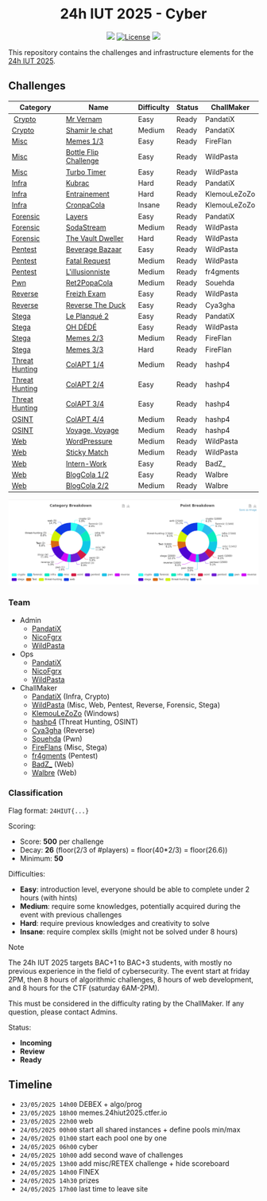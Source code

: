 <div align="center">
    <h1>24h IUT 2025 - Cyber</h1>
    <a href="https://discord.com/channels/1333366010232705097/1333366010753056831"><img src="https://img.shields.io/badge/discord-24hiut25-5865F2?style=for-the-badge&logo=discord"></a>
    <a href=""><img src="https://img.shields.io/github/license/ctfer-io/24hiut2025?style=for-the-badge" alt="License"></a>
    <a href="https://github.com/ctfer-io/24hiut2025/blob/main/LICENSE"><img src="https://img.shields.io/badge/license-apache--2.0-green?style=for-the-badge"></a>
</div>

This repository contains the challenges and infrastructure elements for the [24h IUT 2025](https://24hinfo.iut.fr/).

## Challenges

| Category                                    | Name                                                            | Difficulty | Status   | ChallMaker   |
|---------------------------------------------|-----------------------------------------------------------------|------------|----------|--------------|
| [Crypto](challenges/crypto)                 | [Mr Vernam](challenges/crypto/vernam/)                          | Easy       | Ready    | PandatiX     |
| [Crypto](challenges/crypto)                 | [Shamir le chat](challenges/crypto/shamir/)                     | Medium     | Ready    | PandatiX     |
| [Misc](challenges/misc)                     | [Memes 1/3](challenges/misc/memes_1/)                           | Easy       | Ready    | FireFlan     |
| [Misc](challenges/misc)                     | [Bottle Flip Challenge](challenges/misc/bottle-flip-challenge/) | Easy       | Ready    | WildPasta    |
| [Misc](challenges/misc)                     | [Turbo Timer](challenges/misc/turbo-timer/)                     | Easy       | Ready    | WildPasta    |
| [Infra](challenges/infra)                   | [Kubrac](challenges/infra/kubrac/)                              | Hard       | Ready    | PandatiX     |
| [Infra](challenges/infra)                   | [Entrainement](challenges/infra/entrainement/)                  | Hard       | Ready    | KlemouLeZoZo |
| [Infra](challenges/infra)                   | [CronpaCola](challenges/infra/cronpa-cola/)                     | Insane     | Ready    | KlemouLeZoZo |
| [Forensic](challenges/forensic)             | [Layers](challenges/forensic/layers/)                           | Easy       | Ready    | PandatiX     |
| [Forensic](challenges/forensic)             | [SodaStream](challenges/forensic/sodastream/)                   | Medium     | Ready    | WildPasta    |
| [Forensic](challenges/forensic)             | [The Vault Dweller](challenges/forensic/the-vault-dweller/)     | Hard       | Ready    | WildPasta    |
| [Pentest](challenges/pentest)               | [Beverage Bazaar](challenges/pentest/beverage-bazaar/)          | Easy       | Ready    | WildPasta    |
| [Pentest](challenges/pentest)               | [Fatal Request](challenges/pentest/fatal-request/)              | Medium     | Ready    | WildPasta    |
| [Pentest](challenges/pentest)               | [L'illusionniste](challenges/pentest/illusionniste/)            | Medium     | Ready    | fr4gments    |
| [Pwn](challenges/pwn)                       | [Ret2PopaCola](challenges/pwn/ret2popacola/)                    | Medium     | Ready    | Souehda      |
| [Reverse](challenges/reverse)               | [Freizh Exam](challenges/reverse/freizh-exam/)                  | Easy       | Ready    | WildPasta    |
| [Reverse](challenges/reverse)               | [Reverse The Duck](challenges/reverse/Reverse_The_Duck/)        | Easy       | Ready    | Cya3gha      |
| [Stega](challenges/stega)                   | [Le Planqué 2](challenges/stega/le-planque-2/)                  | Easy       | Ready    | PandatiX     |
| [Stega](challenges/stega)                   | [OH DÉDÉ](challenges/stega/oh-dede/)                            | Easy       | Ready    | WildPasta    |
| [Stega](challenges/stega)                   | [Memes 2/3](challenges/stega/memes_2/)                          | Medium     | Ready    | FireFlan     |
| [Stega](challenges/stega)                   | [Memes 3/3](challenges/stega/memes_3/)                          | Hard       | Ready    | FireFlan     | 
| [Threat Hunting](challenges/threat-hunting) | [ColAPT 1/4](challenges/threat-hunting/1_ColaAPT/)              | Medium     | Ready    | hashp4       |
| [Threat Hunting](challenges/threat-hunting) | [ColAPT 2/4](challenges/threat-hunting/2_ColAPT/)               | Easy       | Ready    | hashp4       |
| [Threat Hunting](challenges/threat-hunting) | [ColAPT 3/4](challenges/threat-hunting/3_ColAPT/)               | Easy       | Ready    | hashp4       |
| [OSINT](challenges/osint)                   | [ColAPT 4/4](challenges/osint/4_ColAPT/)                        | Medium     | Ready    | hashp4       |
| [OSINT](challenges/osint)                   | [Voyage, Voyage](challenges/osint/voyage-voyage/)               | Medium     | Ready    | hashp4       |
| [Web](challenges/web)                       | [WordPressure](challenges/web/wordpressure/)                    | Medium     | Ready    | WildPasta    |
| [Web](challenges/web)                       | [Sticky Match](challenges/web/sticky-match/)                    | Medium     | Ready    | WildPasta    |
| [Web](challenges/web)                       | [Intern-Work](challenges/web/Intern-Work/)                      | Easy       | Ready    | BadZ_        |
| [Web](challenges/web)                       | [BlogCola 1/2](challenges/web/blog_cola_1_2/)                   | Easy       | Ready    | Walbre       |
| [Web](challenges/web)                       | [BlogCola 2/2](challenges/web/blog_cola_2_2/)                   | Medium     | Ready    | Walbre       |

<div align="center">
    <img src="challenges/overview.png">
</div>

### Team

- Admin
  - [PandatiX](https://github.com/pandatix)
  - [NicoFgrx](https://github.com/NicoFgrx)
  - [WildPasta](https://github.com/wildpasta)
- Ops
  - [PandatiX](https://github.com/pandatix)
  - [NicoFgrx](https://github.com/NicoFgrx)
  - [WildPasta](https://github.com/wildpasta)
- ChallMaker
  - [PandatiX](https://github.com/pandatix) (Infra, Crypto)
  - [WildPasta](https://github.com/wildpasta) (Misc, Web, Pentest, Reverse, Forensic, Stega)
  - [KlemouLeZoZo](https://kleman.pw/) (Windows)
  - [hashp4](https://x.com/hashp4_) (Threat Hunting, OSINT)
  - [Cya3gha](https://github.com/Cya3gha) (Reverse)
  - [Souehda](https://github.com/Souehda) (Pwn)
  - [FireFlans](https://github.com/FireFlans) (Misc, Stega)
  - [fr4gments](https://github.com/fr4gments) (Pentest)
  - [BadZ_](https://github.com/BadZzzzzzzz) (Web)
  - [Walbre](https://github.com/Walbre) (Web)

### Classification

Flag format: `24HIUT{...}`

Scoring:
- Score: **500** per challenge
- Decay: **26** (floor(2/3 of #players) = floor(40*2/3) = floor(26.6))
- Minimum: **50**

Difficulties:
- **Easy**: introduction level, everyone should be able to complete under 2 hours (with hints)
- **Medium**: require some knowledges, potentially acquired during the event with previous challenges
- **Hard**: require previous knowledges and creativity to solve
- **Insane**: require complex skills (might not be solved under 8 hours)

> [!NOTE]
> The 24h IUT 2025 targets BAC+1 to BAC+3 students, with mostly no previous experience in the field of cybersecurity.
> The event start at friday 2PM, then 8 hours of algorithmic challenges, 8 hours of web development, and 8 hours for the CTF (saturday 6AM-2PM).
>
> This must be considered in the difficulty rating by the ChallMaker. If any question, please contact Admins.

Status:
- **Incoming**
- **Review**
- **Ready**

## Timeline

- `23/05/2025 14h00` DEBEX + algo/prog
- `23/05/2025 18h00` memes.24hiut2025.ctfer.io
- `23/05/2025 22h00` web
- `24/05/2025 00h00` start all shared instances + define pools min/max
- `24/05/2025 01h00` start each pool one by one
- `24/05/2025 06h00` cyber
- `24/05/2025 10h00` add second wave of challenges
- `24/05/2025 13h00` add misc/RETEX challenge + hide scoreboard
- `24/05/2025 14h00` FINEX
- `24/05/2025 14h30` prizes
- `24/05/2025 17h00` last time to leave site
